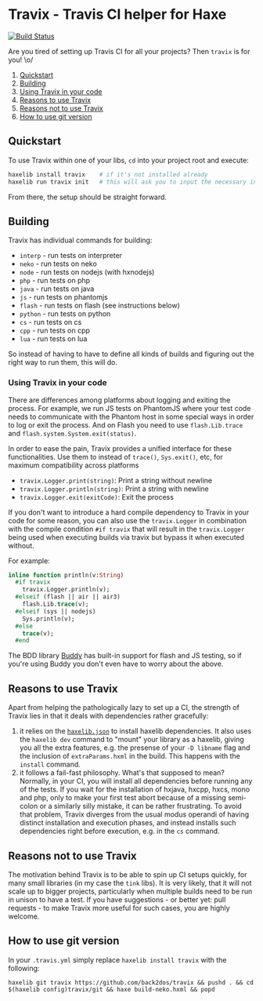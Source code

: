 # Travix - Travis CI helper for Haxe
[![Build Status](https://travis-ci.org/back2dos/travix.svg?branch=master)](https://travis-ci.org/back2dos/travix)

Are you tired of setting up Travis CI for all your projects? Then `travix` is for you! \o/

1. [Quickstart](#quickstart)
1. [Building](#building)
1. [Using Travix in your code](#using-travix-in-your-code)
1. [Reasons to use Travix](#reasons-to-use-travix)
1. [Reasons not to use Travix](#reasons-not-to-use-travix)
1. [How to use git version](#how-to-use-git-version)


## Quickstart

To use Travix within one of your libs, `cd` into your project root and execute:

```bash
haxelib install travix    # if it's not installed already
haxelib run travix init   # this will ask you to input the necessary information and create a .travis.yml file
```

From there, the setup should be straight forward.


## Building

Travix has individual commands for building:

- `interp` - run tests on interpreter
- `neko` - run tests on neko
- `node` - run tests on nodejs (with hxnodejs)
- `php` - run tests on php
- `java` - run tests on java
- `js` - run tests on phantomjs
- `flash` - run tests on flash (see instructions below)
- `python` - run tests on python
- `cs` - run tests on cs
- `cpp` - run tests on cpp
- `lua` - run tests on lua

So instead of having to have to define all kinds of builds and figuring out the right way to run them, this will do.


### Using Travix in your code

There are differences among platforms about logging and exiting the process.
For example, we run JS tests on PhantomJS where your test code needs to communicate
with the Phantom host in some special ways in order to log or exit the process.
And on Flash you need to use `flash.Lib.trace` and `flash.system.System.exit(status)`.

In order to ease the pain, Travix provides a unified interface for these functionalities.
Use them to instead of `trace()`, `Sys.exit()`, etc, for maximum compatibility across platforms

- `travix.Logger.print(string)`: Print a string without newline
- `travix.Logger.println(string)`: Print a string with newline
- `travix.Logger.exit(exitCode)`: Exit the process

If you don't want to introduce a hard compile dependency to Travix in your code for some reason, you can also use the `travix.Logger`
in combination with the compile condition `#if travix` that will result in the `travix.Logger` being used when executing builds via
travix but bypass it when executed without.

For example:

```haxe
inline function println(v:String)
  #if travix
    travix.Logger.println(v);
  #elseif (flash || air || air3)
    flash.Lib.trace(v);
  #elseif (sys || nodejs)
    Sys.println(v);
  #else
    trace(v);
  #end
```

The BDD library [Buddy](https://github.com/ciscoheat/buddy) has built-in support for flash and JS testing, so if you're using Buddy you don't even have to worry about the above.


## Reasons to use Travix

Apart from helping the pathologically lazy to set up a CI, the strength of Travix lies in that it deals with dependencies rather gracefully:
  
1. it relies on the [`haxelib.json`](http://lib.haxe.org/documentation/creating-a-haxelib-package/) to install haxelib dependencies. It also uses the `haxelib dev` command to "mount" your library as a haxelib, giving you all the extra features, e.g. the presense of your `-D libname` flag and the inclusion of `extraParams.hxml` in the build. This happens with the `install` command.
2. it follows a fail-fast philosophy. What's that supposed to mean? Normally, in your CI, you will install all dependencies before running any of the tests. If you wait for the installation of hxjava, hxcpp, hxcs, mono and php, only to make your first test abort because of a missing semi-colon or a similarly silly mistake, it can be rather frustrating. To avoid that problem, Travix diverges from the usual modus operandi of having distinct installation and execution phases, and instead installs such dependencies right before execution, e.g. in the `cs` command.


## Reasons not to use Travix

The motivation behind Travix is to be able to spin up CI setups quickly, for many small libraries (in my case the `tink` libs). It is very likely, that it will not scale up to bigger projects, particularly when multiple builds need to be run in unison to have a test. If you have suggestions - or better yet: pull requests - to make Travix more useful for such cases, you are highly welcome.


## How to use git version

In your `.travis.yml` simply replace `haxelib install travix` with the following:

```
haxelib git travix https://github.com/back2dos/travix && pushd . && cd $(haxelib config)travix/git && haxe build-neko.hxml && popd
```
